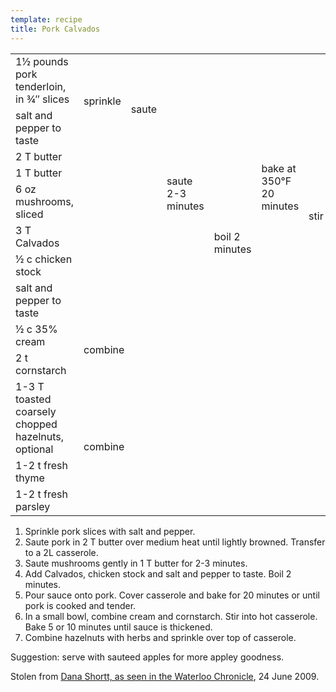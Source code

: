 ```yaml
---
template: recipe
title: Pork Calvados
---
```


<table>

  <tr>
    <td>1&frac12; pounds pork tenderloin, in &frac34;&Prime; slices</td>
    <td rowspan="2">sprinkle</td>
    <td rowspan="3">saute</td>
    <td rowspan="3" colspan="2" class="righthide">&nbsp;</td>
    <td rowspan="8">bake at 350&deg;F 20 minutes</td>
    <td rowspan="10">stir</td>
    <td rowspan="10">bake 5-10 minutes</td>
    <td rowspan="13">sprinkle</td>
  </tr>
  <tr>
    <td>salt and pepper to taste</td>
  </tr>
  <tr>
    <td>2 T butter</td>
    <td class="righthide">&nbsp;</td>
  </tr>
  <tr>
    <td>1 T butter</td>
    <td rowspan="2" colspan="2" class="righthide">&nbsp;</td>
    <td rowspan="2">saute 2-3 minutes</td>
    <td rowspan="5">boil 2 minutes</td>
  </tr>
  <tr>
    <td>6 oz mushrooms, sliced</td>
  </tr>
  <tr>
    <td>3 T Calvados</td>
    <td colspan="3" rowspan="3" class="righthide">&nbsp;</td>
  </tr>
  <tr>
    <td>&frac12; c chicken stock</td>
  </tr>
  <tr>
    <td>salt and pepper to taste</td>
  </tr>
  <tr>
    <td>&frac12; c 35% cream</td>
    <td rowspan="2" colspan="5">combine</td>
  </tr>
  <tr>
    <td>2 t cornstarch</td>
  </tr>
  <tr>
    <td>1-3 T toasted coarsely chopped hazelnuts, optional</td>
    <td rowspan="3" colspan="7">combine</td>
  </tr>
  <tr>
    <td>1-2 t fresh thyme</td>
  </tr>
  <tr>
    <td>1-2 t fresh parsley</td>
  </tr>
</table>

<ol>
  <li>Sprinkle pork slices with salt and pepper.</li>
  <li>Saute pork in 2 T butter over medium heat until lightly
    browned. Transfer to a 2L casserole.</li>
  <li>Saute mushrooms gently in 1 T butter for 2-3 minutes.</li>
  <li>Add Calvados, chicken stock and salt and pepper to taste. Boil 2
    minutes.</li>
  <li>Pour sauce onto pork. Cover casserole and bake for 20 minutes or
    until pork is cooked and tender.</li>
  <li>In a small bowl, combine cream and cornstarch. Stir into hot
    casserole. Bake 5 or 10 minutes until sauce is thickened.</li>
  <li>Combine hazelnuts with herbs and sprinkle over top of casserole.</li>
</ol>
<p>Suggestion: serve with sauteed apples for more appley goodness.</p>
<p class="confession">Stolen from <a href="http://www.danashortt.ca/newsletter/chronicle-column/june-17-2009.htm">Dana
    Shortt, as seen in the Waterloo Chronicle</a>, 24 June 2009.</a>